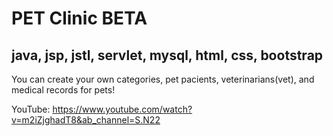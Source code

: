 # PET Clinic BETA
## java, jsp, jstl, servlet, mysql, html, css, bootstrap


You can create your own categories, pet pacients, veterinarians(vet), and medical records for pets!

YouTube: https://www.youtube.com/watch?v=m2iZjghadT8&ab_channel=S.N22
